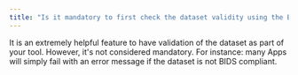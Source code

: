 ```yaml
---
title: "Is it mandatory to first check the dataset validity using the BIDS-validator?"
---
```


It is an extremely helpful feature to have validation of the dataset as part of your tool.
However, it's not considered mandatory.
For instance: many Apps will
simply fail with an error message if the dataset is not BIDS compliant.
